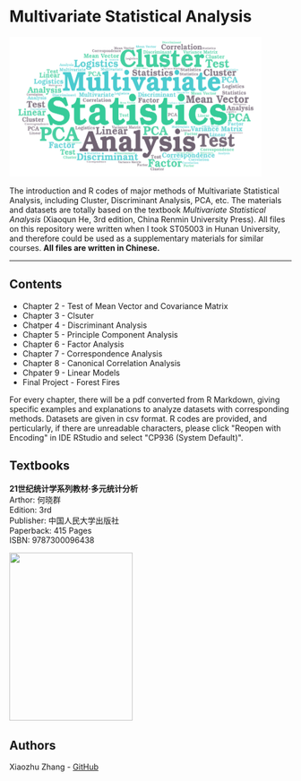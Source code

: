 # Multivariate Statistical Analysis

<img src="https://github.com/Xiaozhu-Zhang1998/Multivariate-Analysis/blob/test/Cover.png"  width="450" height="250"> 


The introduction and R codes of major methods of Multivariate Statistical Analysis, including Cluster, Discriminant Analysis, PCA, etc. The materials and datasets are totally based on the textbook *Multivariate Statistical Analysis* (Xiaoqun He, 3rd edition, China Renmin University Press). All files on this repository were written when I took ST05003 in Hunan University, and therefore could be used as a supplementary materials for similar courses.  **All files are written in Chinese.**
________________________________________________
## Contents
* Chapter 2 - Test of Mean Vector and Covariance Matrix
* Chapter 3 - Clsuter
* Chatper 4 - Discriminant Analysis
* Chapter 5 - Principle Component Analysis
* Chapter 6 - Factor Analysis
* Chapter 7 - Correspondence Analysis
* Chapter 8 - Canonical Correlation Analysis
* Chpater 9 - Linear Models
* Final Project - Forest Fires

For every chapter, there will be a pdf converted from R Markdown, giving specific examples and explanations to analyze datasets with corresponding methods. Datasets are given in csv format. R codes are provided, and perticularly, if there are unreadable characters, please  click "Reopen with Encoding" in IDE RStudio and select "CP936 (System Default)". 

## Textbooks
**21世纪统计学系列教材·多元统计分析**  
Arthor: 何晓群  
Edition: 3rd  
Publisher: 中国人民大学出版社  
Paperback: 415 Pages  
ISBN: 9787300096438 

<img src="https://gss2.bdstatic.com/9fo3dSag_xI4khGkpoWK1HF6hhy/baike/c0%3Dbaike80%2C5%2C5%2C80%2C26/sign=8c24a310d709b3deffb2ec3aadd607e4/dbb44aed2e738bd46976b649a78b87d6277ff977.jpg"  width="220" height="300"> 

## Authors
Xiaozhu Zhang - [GitHub](https://github.com/Xiaozhu-Zhang1998)
